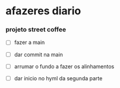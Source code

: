 # afazeres diario

### projeto street coffee



- [ ]  fazer a main

- [ ] dar commit na main

- [ ] arrumar o fundo a fazer os alinhamentos 

- [ ] dar inicio no hyml da segunda parte
